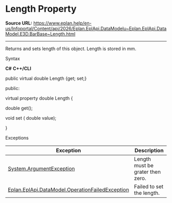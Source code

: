 # Length Property

**Source URL:** https://www.eplan.help/en-us/Infoportal/Content/api/2026/Eplan.EplApi.DataModelu~Eplan.EplApi.DataModel.E3D.BarBase~Length.html

---

Returns and sets length of this object. Length is stored in mm.

Syntax

**C#**
**C++/CLI**


public virtual double Length {get; set;}

public:

virtual property double Length {

   double get();

   void set (    double value);

}


Exceptions

| Exception | Description |
| --- | --- |
| [System.ArgumentException](#) | Length must be grater then zero. |
| [Eplan.EplApi.DataModel.OperationFailedException](Eplan.EplApi.DataModelu~Eplan.EplApi.DataModel.OperationFailedException.html) | Failed to set the length. |
